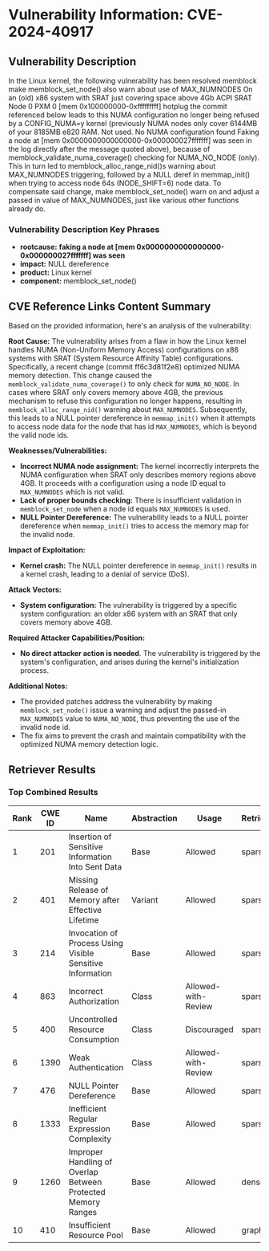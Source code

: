 # Vulnerability Information: CVE-2024-40917

## Vulnerability Description
In the Linux kernel, the following vulnerability has been resolved memblock make memblock_set_node() also warn about use of MAX_NUMNODES On an (old) x86 system with SRAT just covering space above 4Gb ACPI SRAT Node 0 PXM 0 [mem 0x100000000-0xfffffffff] hotplug the commit referenced below leads to this NUMA configuration no longer being refused by a CONFIG_NUMA=y kernel (previously NUMA nodes only cover 6144MB of your 8185MB e820 RAM. Not used. No NUMA configuration found Faking a node at [mem 0x0000000000000000-0x000000027fffffff] was seen in the log directly after the message quoted above), because of memblock_validate_numa_coverage() checking for NUMA_NO_NODE (only). This in turn led to memblock_alloc_range_nid()s warning about MAX_NUMNODES triggering, followed by a NULL deref in memmap_init() when trying to access node 64s (NODE_SHIFT=6) node data. To compensate said change, make memblock_set_node() warn on and adjust a passed in value of MAX_NUMNODES, just like various other functions already do.

### Vulnerability Description Key Phrases
- **rootcause:** **faking a node at [mem 0x0000000000000000-0x000000027fffffff] was seen**
- **impact:** NULL dereference
- **product:** Linux kernel
- **component:** memblock_set_node()

## CVE Reference Links Content Summary
Based on the provided information, here's an analysis of the vulnerability:

**Root Cause:**
The vulnerability arises from a flaw in how the Linux kernel handles NUMA (Non-Uniform Memory Access) configurations on x86 systems with SRAT (System Resource Affinity Table) configurations. Specifically, a recent change (commit ff6c3d81f2e8) optimized NUMA memory detection. This change caused the `memblock_validate_numa_coverage()` to only check for `NUMA_NO_NODE`. In cases where SRAT only covers memory above 4GB, the previous mechanism to refuse this configuration no longer happens, resulting in `memblock_alloc_range_nid()` warning about `MAX_NUMNODES`. Subsequently, this leads to a NULL pointer dereference in `memmap_init()` when it attempts to access node data for the node that has id `MAX_NUMNODES`, which is beyond the valid node ids.

**Weaknesses/Vulnerabilities:**
-   **Incorrect NUMA node assignment:** The kernel incorrectly interprets the NUMA configuration when SRAT only describes memory regions above 4GB. It proceeds with a configuration using a node ID equal to `MAX_NUMNODES` which is not valid.
-   **Lack of proper bounds checking:** There is insufficient validation in `memblock_set_node` when a node id equals `MAX_NUMNODES` is used.
-   **NULL Pointer Dereference:** The vulnerability leads to a NULL pointer dereference when `memmap_init()` tries to access the memory map for the invalid node.

**Impact of Exploitation:**
-   **Kernel crash:** The NULL pointer dereference in `memmap_init()` results in a kernel crash, leading to a denial of service (DoS).

**Attack Vectors:**
-   **System configuration:** The vulnerability is triggered by a specific system configuration: an older x86 system with an SRAT that only covers memory above 4GB.

**Required Attacker Capabilities/Position:**
-   **No direct attacker action is needed**. The vulnerability is triggered by the system's configuration, and arises during the kernel's initialization process.

**Additional Notes:**
- The provided patches address the vulnerability by making `memblock_set_node()` issue a warning and adjust the passed-in `MAX_NUMNODES` value to `NUMA_NO_NODE`, thus preventing the use of the invalid node id.
- The fix aims to prevent the crash and maintain compatibility with the optimized NUMA memory detection logic.

## Retriever Results

### Top Combined Results

| Rank | CWE ID | Name | Abstraction | Usage  | Retrievers | Individual Scores |
|------|--------|------|-------------|-------|------------|-------------------|
| 1 | 201 | Insertion of Sensitive Information Into Sent Data | Base | Allowed | sparse | 0.609 |
| 2 | 401 | Missing Release of Memory after Effective Lifetime | Variant | Allowed | sparse | 0.603 |
| 3 | 214 | Invocation of Process Using Visible Sensitive Information | Base | Allowed | sparse | 0.602 |
| 4 | 863 | Incorrect Authorization | Class | Allowed-with-Review | sparse | 0.585 |
| 5 | 400 | Uncontrolled Resource Consumption | Class | Discouraged | sparse | 0.571 |
| 6 | 1390 | Weak Authentication | Class | Allowed-with-Review | sparse | 0.565 |
| 7 | 476 | NULL Pointer Dereference | Base | Allowed | sparse | 0.560 |
| 8 | 1333 | Inefficient Regular Expression Complexity | Base | Allowed | sparse | 0.560 |
| 9 | 1260 | Improper Handling of Overlap Between Protected Memory Ranges | Base | Allowed | dense | 0.492 |
| 10 | 410 | Insufficient Resource Pool | Base | Allowed | graph | 0.002 |

